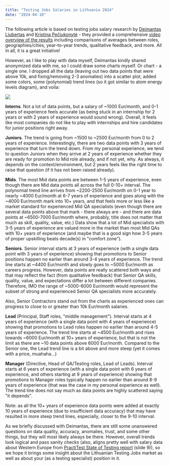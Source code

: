 ```yaml
---
title: "Testing Jobs Salaries in Lithuania 2024"
date: "2024-04-10"
---
```


The following article is based on testing jobs salary research by [Deimantas Liubertas](https://www.linkedin.com/in/deimantas-liubertas/) and [Kristina Pečiukonytė](https://www.linkedin.com/in/kristina-pe%C4%8Diukonyt%C4%97-473b998/) - they provided a comprehensive [video overview of the results](https://www.youtube.com/watch?v=BiFryd0JCcw&ab_channel=Deimokas) including comparisons of averages between roles, geographies/cities, year-to-year trends, qualitative feedback, and more. All in all, it is a great initiative!

However, as I like to play with data myself, Deimantas kindly shared anonymized data with me, so I could draw some charts myself. Or chart - a single one. I dropped all the data (leaving out two data points that were above 10k, and fixing/removing 2-3 anomalies) into a scatter plot, added some colors, some (polynomial) trend lines (so it got similar to atom energy levels diagram), and voila:

![](https://testwhere.wordpress.com/wp-content/uploads/2024/04/image-3.png?w=995)

**Interns**. Not a lot of data points, but a salary of ~1000 Eur/month, and 0-1 years of experience feels accurate (as being stuck in an internship for 2 years or with 2 years of experience would sound wrong). Overall, it feels like most companies do not like to play with internships and hire candidates for junior positions right away.

**Juniors**. The trend is going from ~1500 to ~2500 Eur/month from 0 to 2 years of experience. Interestingly, there are two data points with 3 years of experience that turn the trend down. From my personal experience, we tend to question Juniors when they arrive at 2 years of experience whether they are ready for promotion to Mid role already, and if not yet, why. As always, it depends on the context/environment, but 2 years feels like the right time to raise that question (if it has not been raised already).

**Mids**. The most Mid data points are between 1-5 years of experience, even though there are Mid data points all across the full 0-10+ interval. The polynomial trend line arrives from ~2200-2500 Eur/month on 0-1 year to nearly ~4000 Eur/month at 6-7 years of experience and goes along with the ~4000 Eur/month mark into 10+ years, and that feels more or less like a market standard for experienced Mid QA specialists (even though there are several data points above that mark - there always are - and there are data points at ~6500-7000 Eur/month where, probably, title does not matter that much as skill, quality, value, etc.) Data show that a lot of Mid specialists with 3-5 years of experience are valued more in the market than most Mid QAs with 10+ years of experience (and maybe that is a good sign how 3-5 years of proper upskilling beats decade(s) in "comfort zone").

**Seniors**. Senior interval starts at 3 years of experience (with a single data point with 3 years of experience) showing that promotions to Senior positions happen no earlier than around 3-4 years of experience. The trend line starts at ~4400 Eur/month and slowly goes to ~5000 Eur/month as careers progress. However, data points are really scattered both ways and that may reflect the fact (from qualitative feedback) that Senior QA skills, quality, value, and expectations differ a lot between different companies. Therefore, IMO the range of ~5000-6000 Eur/month would represent the subset of strong and experienced Senior QA specialists more accurately.

Also, Senior Contractors stand out from the charts as experienced ones can progress to close to or greater than 10k Eur/month salaries.

**Lead** (Principal, Staff roles, "middle management"). Interval starts at 4 years of experience (with a single data point with 4 years of experience) showing that promotions to Lead roles happen no earlier than around 4-5 years of experience. The trend line starts at ~4500 Eur/month and rises towards ~6000 Eur/month at 10+ years of experience, but that is not the limit as there are ~10 data points above 6000 Eur/month. Compared to the Senior one, the Lead trend line is a bit above and more steep (yet it comes with a price, muahaha...)

**Manager** (Directive, Head of QA/Testing roles, Lead of Leads). Interval starts at 6 years of experience (with a single data point with 6 years of experience, and others starting at 9 years of experience) showing that promotions to Manager roles typically happen no earlier than around 8-9 years of experience (that was the case in my personal experience as well). The trend line does not say much as data points are highly scattered saying "it depends".

Note: as all the 10+ years of experience data points were added at exactly 10 years of experience (due to insufficient data accuracy) that may have resulted in more steep trend lines, especially, closer to the 9-10 interval.

As we briefly discussed with Deimantas, there are still some unanswered questions on data quality, accuracy, anomalies, trust, and some other things, but they will most likely always be there. However, overall trends look logical and pass sanity checks (also, aligns pretty well with salary data about Western Europe from [PractiTest State of Testing report](https://www.practitest.com/assets/pdf/stot-2024.pdf) (slide 9)), so we hope it brings some insight about the Lithuanian Testing Jobs market as well as about your (as a testing specialist) position in it.
